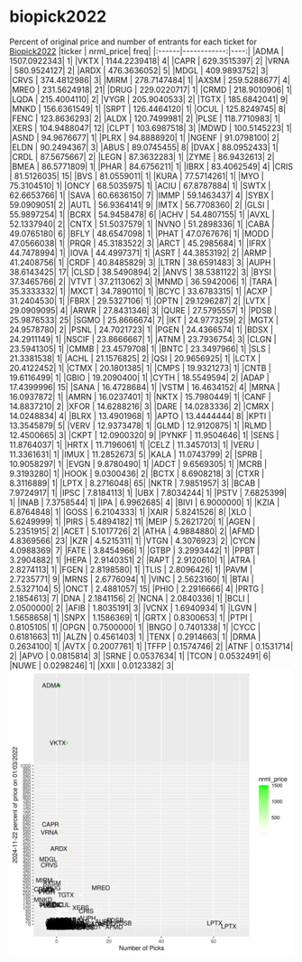 # biopick2022
Percent of original price and number of entrants for each ticket for [Biopick2022](https://twitter.com/hashtag/Biopick2022)
|ticker |   nrml_price| freq|
|:------|------------:|----:|
|ADMA   | 1507.0922343|    1|
|VKTX   | 1144.2239418|    4|
|CAPR   |  629.3515397|    2|
|VRNA   |  580.9524127|    2|
|ARDX   |  476.3636052|    5|
|MDGL   |  409.9893752|    3|
|CRVS   |  374.4812986|    3|
|MIRM   |  278.7147484|    1|
|AXSM   |  259.5288677|    4|
|MREO   |  231.5624918|   21|
|DRUG   |  229.0220717|    1|
|CRMD   |  218.9010906|    1|
|LQDA   |  215.4004110|    2|
|VYGR   |  205.9040533|    2|
|TGTX   |  185.6842041|    9|
|MNKD   |  156.6361549|    1|
|SRPT   |  126.4464120|    1|
|OCUL   |  125.8249745|    8|
|FENC   |  123.8636293|    2|
|ALDX   |  120.7499981|    2|
|PLSE   |  118.7710983|    1|
|XERS   |  104.9488047|   12|
|CLPT   |  103.6987518|    3|
|MDWD   |  100.5145223|    1|
|ASND   |   94.9676677|    1|
|PLRX   |   94.8888920|    1|
|NGENF  |   91.0798100|    2|
|ELDN   |   90.2494367|    3|
|ABUS   |   89.0745455|    8|
|DVAX   |   88.0952433|    1|
|CRDL   |   87.5675667|    2|
|LEGN   |   87.3632283|    1|
|ZYME   |   86.9432613|    2|
|BMEA   |   86.5771809|    1|
|PHAR   |   84.6756211|    1|
|IBRX   |   83.4062549|    4|
|CRIS   |   81.5126035|   15|
|BVS    |   81.0559011|    1|
|KURA   |   77.5714261|    1|
|MYO    |   75.3104510|    1|
|ONCY   |   68.5035975|    1|
|ACIU   |   67.8787884|    1|
|SWTX   |   62.6653766|    1|
|SAVA   |   60.6636150|    7|
|IMMP   |   59.1463437|    4|
|SYBX   |   59.0909051|    2|
|AUTL   |   56.9364141|    9|
|IMTX   |   56.7708360|    2|
|GLSI   |   55.9897254|    1|
|BCRX   |   54.9458478|    6|
|ACHV   |   54.4807155|    1|
|AVXL   |   52.1337940|    2|
|CNTX   |   51.5037579|    1|
|NVNO   |   51.2898336|    1|
|CABA   |   49.0765180|    6|
|BFLY   |   48.6547098|    1|
|PHAT   |   47.0767676|    1|
|MODD   |   47.0566038|    1|
|PRQR   |   45.3183522|    3|
|ARCT   |   45.2985684|    1|
|IFRX   |   44.7478994|    1|
|IOVA   |   44.4997371|    1|
|ASRT   |   44.3853192|    2|
|ARMP   |   41.2408756|    1|
|CRDF   |   40.8485829|    3|
|LTRN   |   38.6591483|    3|
|AUPH   |   38.6143425|   17|
|CLSD   |   38.5490894|    2|
|ANVS   |   38.5381122|    3|
|BYSI   |   37.3465766|    2|
|VTVT   |   37.2113062|    3|
|MNMD   |   36.5942006|    1|
|TARA   |   35.3333332|    1|
|MXCT   |   34.7890110|    1|
|BCYC   |   33.6783315|    1|
|ACXP   |   31.2404530|    1|
|FBRX   |   29.5327106|    1|
|OPTN   |   29.1296287|    2|
|LVTX   |   29.0909095|    4|
|ARWR   |   27.8431346|    3|
|QURE   |   27.5795557|    1|
|PDSB   |   25.9876533|   25|
|SGMO   |   25.8666674|    7|
|IKT    |   24.9773259|    2|
|MGTX   |   24.9578780|    2|
|PSNL   |   24.7021723|    1|
|PGEN   |   24.4366574|    1|
|BDSX   |   24.2911149|    1|
|NSCIF  |   23.8666667|    1|
|ATNM   |   23.7936754|    3|
|CLGN   |   23.5941305|    1|
|CMMB   |   23.4579708|    1|
|BNTC   |   23.3497966|    1|
|SLS    |   21.3381538|    1|
|ACHL   |   21.1576825|    2|
|QSI    |   20.9656925|    1|
|LCTX   |   20.4122452|    1|
|CTMX   |   20.1801385|    1|
|CMPS   |   19.9321273|    1|
|CNTB   |   19.6116499|    1|
|GBIO   |   19.2090400|    1|
|CYTH   |   18.5549594|    2|
|ADAP   |   17.4399996|   15|
|SANA   |   16.4728684|    1|
|VSTM   |   16.4634152|    4|
|MRNA   |   16.0937872|    1|
|AMRN   |   16.0237401|    1|
|NKTX   |   15.7980449|    1|
|CANF   |   14.8837210|    2|
|XFOR   |   14.6288216|    3|
|DARE   |   14.0283336|    2|
|CMRX   |   14.0248834|    4|
|BLRX   |   13.4901968|    1|
|APTO   |   13.4444444|    8|
|KPTI   |   13.3545879|    5|
|VERV   |   12.9373478|    1|
|GLMD   |   12.9120875|    1|
|RLMD   |   12.4500665|    3|
|CKPT   |   12.0900320|    9|
|PYNKF  |   11.9504646|    1|
|SENS   |   11.8764037|    1|
|HRTX   |   11.7196061|    1|
|CELZ   |   11.3457013|    1|
|VERU   |   11.3361631|    1|
|IMUX   |   11.2852673|    5|
|KALA   |   11.0743799|    2|
|SPRB   |   10.9058297|    1|
|EVGN   |    9.8780490|    1|
|ADCT   |    9.6569305|    1|
|MCRB   |    9.3193280|    1|
|HOOK   |    9.0300436|    2|
|BCTX   |    8.6908218|    3|
|CTXR   |    8.3116889|    1|
|LPTX   |    8.2716048|   65|
|NKTR   |    7.9851957|    3|
|BCAB   |    7.9724917|    1|
|IPSC   |    7.8184113|    1|
|UBX    |    7.8034244|    1|
|PSTV   |    7.6825399|    1|
|INAB   |    7.3758544|    1|
|IPA    |    6.9962685|    4|
|BIVI   |    6.9000000|    1|
|KZIA   |    6.8764848|    1|
|GOSS   |    6.2104333|    1|
|XAIR   |    5.8241526|    8|
|XLO    |    5.6249999|    1|
|PIRS   |    5.4894182|   11|
|MEIP   |    5.2621720|    1|
|AGEN   |    5.2351915|    2|
|ACET   |    5.1017726|    2|
|ATHA   |    4.9884880|    2|
|AFMD   |    4.8369566|   23|
|KZR    |    4.5215311|    1|
|VTGN   |    4.3076923|    2|
|CYCN   |    4.0988369|    7|
|FATE   |    3.8454966|    1|
|GTBP   |    3.2993442|    1|
|PPBT   |    3.2904882|    1|
|HEPA   |    2.9140351|    2|
|RAPT   |    2.9120610|    1|
|ATRA   |    2.8274113|    1|
|FGEN   |    2.8198580|    1|
|TLIS   |    2.8096426|    1|
|PAVM   |    2.7235771|    9|
|MRNS   |    2.6776094|    1|
|VINC   |    2.5623160|    1|
|BTAI   |    2.5327104|    5|
|ONCT   |    2.4881057|   15|
|PHIO   |    2.2916666|    4|
|PRTG   |    2.1854613|    7|
|DNA    |    2.1841156|    2|
|NCNA   |    2.0840336|    1|
|BCLI   |    2.0500000|    2|
|AFIB   |    1.8035191|    3|
|VCNX   |    1.6940934|    1|
|LGVN   |    1.5658658|    1|
|SNPX   |    1.1586369|    1|
|GRTX   |    0.8300653|    1|
|PTPI   |    0.8105105|    1|
|OPGN   |    0.7500000|    1|
|BNGO   |    0.7401338|    1|
|CYCC   |    0.6181663|   11|
|ALZN   |    0.4561403|    1|
|TENX   |    0.2914663|    1|
|DRMA   |    0.2634100|    1|
|AVTX   |    0.2007761|    1|
|TFFP   |    0.1574746|    2|
|ATNF   |    0.1531714|    2|
|APVO   |    0.0815814|    3|
|SRNE   |    0.0537634|    1|
|TCON   |    0.0532491|    6|
|NUWE   |    0.0298246|    1|
|XXII   |    0.0123382|    3|
![retvspicks](biopicks.png?raw=true)

